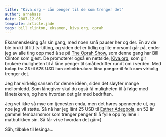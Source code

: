 ```yaml
---
title: "Kiva.org – Lån penger til de som trenger det"
author: arnehass
date: 2007-12-05
template: article.jade
tags: bill clinton, eksamen, kiva.org, oprah
---
```


<p>Eksamenslesing går sin gang, med noen små pauser her og der. En av de ble brukt til litt tv-titting, og siden det er tidlig og lite morsomt går på, ender jeg av alle ting opp med å se på <a href="http://oprah.com/">The Oprah Show</a>, som denne gang har Bill Clinton som gjest. De promoterer også en nettside, <a href="http://kiva.org/">Kiva.org</a>, som gir brukere muligheten til å låne penger til småbedrifter rundt om i verden. Med beløp fra 25 til 675 USD kan enkeltbrukere låne penger til folk som virkelig trenger det.</p>
<p>Jeg har virkelig sansen for denne idéen, siden det sløyfer mange mellomledd. Som lånegiver skal du også få muligheten til å følge med lånetakeren, og høre hvordan det går med bedriften.</p>
<p>Jeg vet ikke så mye om tjenesten enda, men det høres spennende ut, og noe jeg vil støtte. Så nå har jeg lånt 25 USD til <a href="http://www.kiva.org/app.php?page=businesses&amp;action=about&amp;id=26383">Esther Adegbola</a>, en 52 år gammel fembarnsmor som trenger penger til å fylle opp hyllene i matbutikken sin. Så får vi se hvordan det går=)</p>
<p>Såh, tilbake til lesinga…</p>
